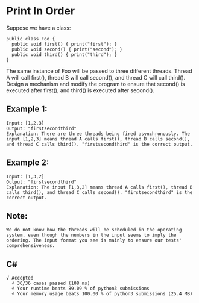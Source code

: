 # Print In Order

Suppose we have a class:
```
public class Foo {
  public void first() { print("first"); }
  public void second() { print("second"); }
  public void third() { print("third"); }
}
```
The same instance of Foo will be passed to three different threads. Thread A will call first(), thread B will call second(), and thread C will call third(). Design a mechanism and modify the program to ensure that second() is executed after first(), and third() is executed after second().

## Example 1:
```
Input: [1,2,3]
Output: "firstsecondthird"
Explanation: There are three threads being fired asynchronously. The input [1,2,3] means thread A calls first(), thread B calls second(), and thread C calls third(). "firstsecondthird" is the correct output.
```
## Example 2:
```
Input: [1,3,2]
Output: "firstsecondthird"
Explanation: The input [1,3,2] means thread A calls first(), thread B calls third(), and thread C calls second(). "firstsecondthird" is the correct output.
```

## Note:
```
We do not know how the threads will be scheduled in the operating system, even though the numbers in the input seems to imply the ordering. The input format you see is mainly to ensure our tests' comprehensiveness.
```

## C#
```
√ Accepted
  √ 36/36 cases passed (108 ms)
  √ Your runtime beats 89.09 % of python3 submissions
  √ Your memory usage beats 100.00 % of python3 submissions (25.4 MB)
```